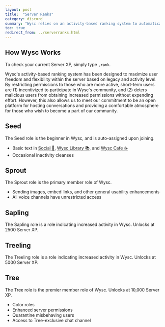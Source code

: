 ```yaml
---
layout: post
title:  "Server Ranks"
category: discord
summary: "Wysc relies on an activity-based ranking system to automatically expand user permissions. This system helps reward participation in our community as a way for us to say thank you."
toc: true
redirect_from: ../serverranks.html
---
```


## How Wysc Works

To check your current Server XP, simply type `,rank`.

Wysc's activity-based ranking system has been designed to maximize user freedom and flexibility within the server based on legacy and activity level. By restricting permissions to those who are more active, short-term users are (1) incentivized to participate in Wysc's community, and (2) deters malicious users from obtaining increased permissions without expending effort. However, this also allows us to meet our commitment to be an open platform for hosting conversations and providing a comfortable atmosphere for those who wish to become a part of our community.

## Seed

The Seed role is the beginner in Wysc, and is auto-assigned upon joining.

- Basic text in [Social 🥂](channels#social), [Wysc Library 📚](channels#wysc-library), and [Wysc Cafe ☕](channels#wysc-cafe)
- Occasional inactivity cleanses

## Sprout

The Sprout role is the primary member role of Wysc.

- Sending images, embed links, and other general usability enhancements
- All voice channels have unrestricted access

## Sapling

The Sapling role is a role indicating increased activity in Wysc. Unlocks at 2500 Server XP.

## Treeling

The Treeling role is a role indicating increased activity in Wysc. Unlocks at 5000 Server XP.

## Tree

The Tree role is the premier member role of Wysc. Unlocks at 10,000 Server XP.

- Color roles
- Enhanced server permissions
- Quarantine misbehaving users
- Access to Tree-exclusive chat channel